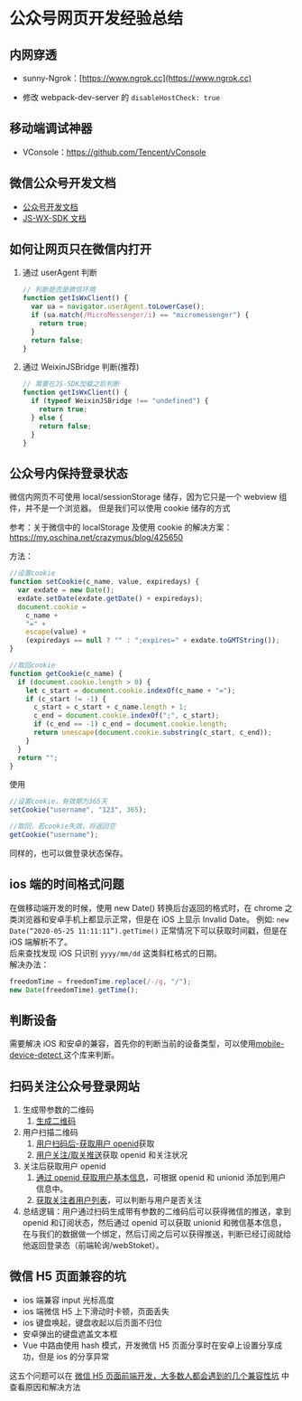 # 公众号网页开发经验总结

## 内网穿透

- sunny-Ngrok：[https://www.ngrok.cc](https://www.ngrok.cc)

- 修改 webpack-dev-server 的 `disableHostCheck: true`

## 移动端调试神器

- VConsole：https://github.com/Tencent/vConsole

## 微信公众号开发文档

- [公众号开发文档](https://developers.weixin.qq.com/doc/offiaccount/Getting_Started/Overview.html3)
- [JS-WX-SDK 文档](https://developers.weixin.qq.com/doc/offiaccount/OA_Web_Apps/JS-SDK.html)

## 如何让网页只在微信内打开

1. 通过 userAgent 判断

   ```js
   // 判断是否是微信环境
   function getIsWxClient() {
     var ua = navigator.userAgent.toLowerCase();
     if (ua.match(/MicroMessenger/i) == "micromessenger") {
       return true;
     }
     return false;
   }
   ```

2) 通过 WeixinJSBridge 判断(推荐)

   ```js
   // 需要在JS-SDK加载之后判断
   function getIsWxClient() {
     if (typeof WeixinJSBridge !== "undefined") {
       return true;
     } else {
       return false;
     }
   }
   ```

## 公众号内保持登录状态

微信内网页不可使用 local/sessionStorage 储存，因为它只是一个 webview 组件，并不是一个浏览器。
但是我们可以使用 cookie 储存的方式

参考：关于微信中的 localStorage 及使用 cookie 的解决方案：https://my.oschina.net/crazymus/blog/425650

方法：

```js
//设置cookie
function setCookie(c_name, value, expiredays) {
  var exdate = new Date();
  exdate.setDate(exdate.getDate() + expiredays);
  document.cookie =
    c_name +
    "=" +
    escape(value) +
    (expiredays == null ? "" : ";expires=" + exdate.toGMTString());
}

//取回cookie
function getCookie(c_name) {
  if (document.cookie.length > 0) {
    let c_start = document.cookie.indexOf(c_name + "=");
    if (c_start != -1) {
      c_start = c_start + c_name.length + 1;
      c_end = document.cookie.indexOf(";", c_start);
      if (c_end == -1) c_end = document.cookie.length;
      return unescape(document.cookie.substring(c_start, c_end));
    }
  }
  return "";
}
```

使用

```js
//设置cookie，有效期为365天
setCookie("username", "123", 365);

//取回，若cookie失效，将返回空
getCookie("username");
```

同样的，也可以做登录状态保存。

## ios 端的时间格式问题

在做移动端开发的时候，使用 new Date() 转换后台返回的格式时，在 chrome 之类浏览器和安卓手机上都显示正常，但是在 iOS 上显示 Invalid Date。
例如: `new Date(“2020-05-25 11:11:11”).getTime()` 正常情况下可以获取时间戳，但是在 iOS 端解析不了。  
后来查找发现 iOS 只识别 `yyyy/mm/dd` 这类斜杠格式的日期。  
解决办法：

```js
freedomTime = freedomTime.replace(/-/g, "/");
new Date(freedomTime).getTime();
```

## 判断设备

需要解决 iOS 和安卓的兼容，首先你的判断当前的设备类型，可以使用[mobile-device-detect
](http://nodei.co/npm/mobile-device-detect/)这个库来判断。

## 扫码关注公众号登录网站

1. 生成带参数的二维码
   1. [生成二维码](https://developers.weixin.qq.com/doc/offiaccount/Account_Management/Generating_a_Parametric_QR_Code.html)
2. 用户扫描二维码
   1. [用户扫码后-获取用户 openid](https://developers.weixin.qq.com/doc/offiaccount/Message_Management/Receiving_event_pushes.html)获取
   2. [用户关注/取关推送](https://developers.weixin.qq.com/doc/offiaccount/Message_Management/Receiving_event_pushes.html)获取 openid 和关注状况
3. 关注后获取用户 openid
   1. [通过 openid 获取用户基本信息](https://developers.weixin.qq.com/doc/offiaccount/User_Management/Get_users_basic_information_UnionID.html#UinonId)，可根据 openid 和 unionid 添加到用户信息中。
   2. [获取关注者用户列表](https://developers.weixin.qq.com/doc/offiaccount/User_Management/Getting_a_User_List.html)，可以判断与用户是否关注
4. 总结逻辑：用户通过扫码生成带有参数的二维码后可以获得微信的推送，拿到 openid 和订阅状态，然后通过 openid 可以获取 unionid 和微信基本信息，在与我们的数据做一个绑定，然后订阅之后可以获得推送，判断已经订阅就给他返回登录态（前端轮询/webStoket）。

## 微信 H5 页面兼容的坑

- ios 端兼容 input 光标高度
- ios 端微信 H5 上下滑动时卡顿，页面丢失
- ios 键盘唤起，键盘收起以后页面不归位
- 安卓弹出的键盘遮盖文本框
- Vue 中路由使用 hash 模式，开发微信 H5 页面分享时在安卓上设置分享成功，但是 ios 的分享异常

这五个问题可以在 [微信 H5 页面前端开发，大多数人都会遇到的几个兼容性坑](https://segmentfault.com/a/1190000019986963) 中查看原因和解决方法
